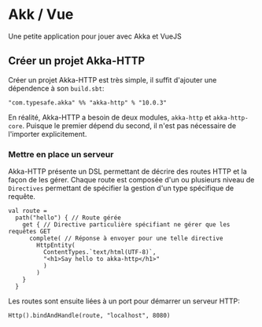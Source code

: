 # Akk / Vue

Une petite application pour jouer avec Akka et VueJS


## Créer un projet Akka-HTTP
Créer un projet Akka-HTTP est très simple, il suffit d'ajouter une dépendence à son `build.sbt`:
```
"com.typesafe.akka" %% "akka-http" % "10.0.3"
```
En réalité, Akka-HTTP a besoin de deux modules, `akka-http` et `akka-http-core`.
Puisque le premier dépend du second, il n'est pas nécessaire de l'importer explicitement.

### Mettre en place un serveur
Akka-HTTP présente un DSL permettant de décrire des routes HTTP et la façon de les gérer.
Chaque route est composée d'un ou plusieurs niveau de `Directives` permettant de  spécifier la gestion d'un type spécifique de requête.

```
val route =
  path("hello") { // Route gérée
    get { // Directive particulière spécifiant ne gérer que les requêtes GET
      complete( // Réponse à envoyer pour une telle directive
        HttpEntity(
          ContentTypes.`text/html(UTF-8)`,
          "<h1>Say hello to akka-http</h1>"
          )
        )
    }
  }
```

Les routes sont ensuite liées à un port pour démarrer un serveur HTTP:
```
Http().bindAndHandle(route, "localhost", 8080)
```
